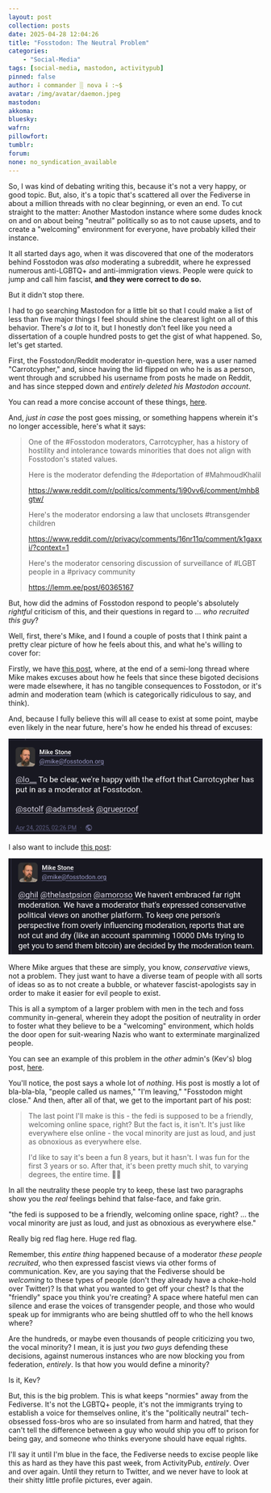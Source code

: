 ```yaml
---
layout: post
collection: posts
date: 2025-04-28 12:04:26
title: "Fosstodon: The Neutral Problem"
categories:
    - "Social-Media"
tags: [social-media, mastodon, activitypub]
pinned: false
author: ⸸ commander ░ nova ⸸ :~$
avatar: /img/avatar/daemon.jpeg
mastodon: 
akkoma: 
bluesky: 
wafrn: 
pillowfort: 
tumblr: 
forum: 
none: no_syndication_available 
---
```

So, I was kind of debating writing this, because it's not a very happy, or good topic. But, also, it's a topic that's scattered all over the Fediverse in about a million threads with no clear beginning, or even an end. To cut straight to the matter: Another Mastodon instance where some dudes knock on and on about being "neutral" politically so as to not cause upsets, and to create a "welcoming" environment for everyone, have probably killed their instance.

It all started days ago, when it was discovered that one of the moderators behind Fosstodon was *also* moderating a subreddit, where he expressed numerous anti-LGBTQ+ and anti-immigration views. People were *quick* to jump and call him fascist, **and they were correct to do so.**

But it didn't stop there.

I had to go searching Mastodon for a little bit so that I could make a list of less than five major things I feel should shine the clearest light on all of this behavior. There's *a lot* to it, but I honestly don't feel like you need a dissertation of a couple hundred posts to get the gist of what happened. So, let's get started.

First, the Fosstodon/Reddit moderator in-question here, was a user named "Carrotcypher," and, since having the lid flipped on who he is as a person, went through and scrubbed his username from posts he made on Reddit, and has since stepped down and *entirely deleted his Mastodon account*.

You can read a more concise account of these things, <a href="https://mastodon.social/@lo__/114370692797365997" target="_blank">here</a>.

And, *just in case* the post goes missing, or something happens wherein it's no longer accessible, here's what it says:

<blockquote>
One of the #Fosstodon moderators, Carrotcypher, has a history of hostility and intolerance towards minorities that does not align with Fosstodon's stated values.

Here is the moderator defending the #deportation of #MahmoudKhalil

<a href="https://www.reddit.com/r/politics/comments/1j90vv6/comment/mhb8gtw/" target="_blank">https://www.reddit.com/r/politics/comments/1j90vv6/comment/mhb8gtw/</a>

Here's the moderator endorsing a law that unclosets #transgender children

<a href="https://www.reddit.com/r/privacy/comments/16nr11q/comment/k1gaxxi/?context=1" target="_blank">https://www.reddit.com/r/privacy/comments/16nr11q/comment/k1gaxxi/?context=1</a>

Here's the moderator censoring discussion of surveillance of #LGBT people in a #privacy community

<a href="https://lemm.ee/post/60365167" target="_blank">https://lemm.ee/post/60365167</a>
</blockquote>

But, how did the admins of Fosstodon respond to people's absolutely *rightful* criticism of this, and their questions in regard to ... *who recruited this guy*?

Well, first, there's Mike, and I found a couple of posts that I think paint a pretty clear picture of how he feels about this, and what he's willing to cover for:

Firstly, we have <a href="https://fosstodon.org/@mike/114394345053697948" target="_blank">this post</a>, where, at the end of a semi-long thread where Mike makes excuses about how he feels that since these bigoted decisions were made elsewhere, it has no tangible consequences to Fosstodon, or it's admin and moderation team (which is categorically ridiculous to say, and think).

And, because I fully believe this will all cease to exist at some point, maybe even likely in the near future, here's how he ended his thread of excuses:

<img src="/img/posts/fosstodon/mike1.png">

I also want to include <a href="https://fosstodon.org/@mike/114399880044272760" target="_blank">this post</a>:

<img src="/img/posts/fosstodon/mike2.png">

Where Mike argues that these are simply, you know, *conservative* views, not a problem. They just want to have a diverse team of people with all sorts of ideas so as to not create a bubble, or whatever fascist-apologists say in order to make it easier for evil people to exist.

This is all a symptom of a larger problem with men in the tech and foss community in-general, wherein they adopt the position of neutrality in order to foster what they believe to be a "welcoming" environment, which holds the door open for suit-wearing Nazis who want to exterminate marginalized people.

You can see an example of this problem in the *other* admin's (Kev's) blog post, <a href="https://kevquirk.com/blog/my-thoughts-on-the-fosstodon-drama" target="_blank">here</a>.

You'll notice, the post says a whole lot of *nothing*. His post is mostly a lot of bla-bla-bla, "people called us names," "I'm leaving," "Fosstodon might close." And then, after all of that, we get to the important part of his post:

<blockquote>
The last point I'll make is this - the fedi is supposed to be a friendly, welcoming online space, right? But the fact is, it isn't. It's just like everywhere else online - the vocal minority are just as loud, and just as obnoxious as everywhere else.

I'd like to say it's been a fun 8 years, but it hasn't. I was fun for the first 3 years or so. After that, it's been pretty much shit, to varying degrees, the entire time. ✌🏻
</blockquote>

In all the neutrality these people try to keep, these last two paragraphs show you the *real* feelings behind that false-face, and fake grin.

"the fedi is supposed to be a friendly, welcoming online space, right? ... the vocal minority are just as loud, and just as obnoxious as everywhere else."

Really big red flag here. Huge red flag.

Remember, this *entire thing* happened because of a moderator *these people recruited*, who then expressed fascist views via other forms of communication. Kev, are you saying that the Fediverse should be *welcoming* to these types of people (don't they already have a choke-hold over Twitter)? Is that what you wanted to get off your chest? Is that the "friendly" space you think you're creating? A space where hateful men can silence and erase the voices of transgender people, and those who would speak up for immigrants who are being shuttled off to who the hell knows where?

Are the hundreds, or maybe even thousands of people criticizing you two, the vocal minority? I mean, it is just *you two guys* defending these decisions, against numerous instances who are now blocking you from federation, *entirely*. Is that how you would define a minority?

Is it, Kev?

But, this is the big problem. This is what keeps "normies" away from the Fediverse. It's not the LGBTQ+ people, it's not the immigrants trying to establish a voice for themselves online, it's the "politically neutral" tech-obsessed foss-bros who are so insulated from harm and hatred, that they can't tell the difference between a guy who would ship you off to prison for being gay, and someone who thinks everyone should have equal rights.

I'll say it until I'm blue in the face, the Fediverse needs to excise people like this as hard as they have this past week, from ActivityPub, *entirely*. Over and over again. Until they return to Twitter, and we never have to look at their shitty little profile pictures, ever again.
